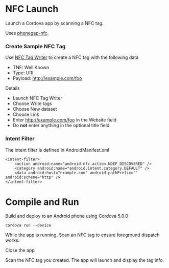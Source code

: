 # NFC Launch

Launch a Cordova app by scanning a NFC tag.

Uses [phonegap-nfc](http://github.com/chariotsolutions/phonegap-nfc).

### Create Sample NFC Tag

Use [NFC Tag Writer](https://play.google.com/store/apps/details?id=com.nxp.nfc.tagwriter&hl=en) to create a NFC tag with the following data

  * TNF: Well Known
  * Type: URI
  * Payload: http://example.com/foo

Details
 * Launch NFC Tag Writer
 * Choose Write tags
 * Choose New dataset
 * Choose Link
 * Enter http://example.com/foo in the Website field
 * Do **not** enter anything in the optional title field.

### Intent Filter

The intent filter is defined in AndroidManifest.xml

    <intent-filter>
        <action android:name="android.nfc.action.NDEF_DISCOVERED" />
        <category android:name="android.intent.category.DEFAULT" />
        <data android:host="example.com" android:pathPrefix="" android:scheme="http" />
    </intent-filter>

# Compile and Run

Build and deploy to an Android phone using Cordova 5.0.0

    cordova run --device

While the app is running, Scan an NFC tag to ensure foreground dispatch works.

Close the app

Scan the NFC tag you created. The app will launch and display the tag info.
